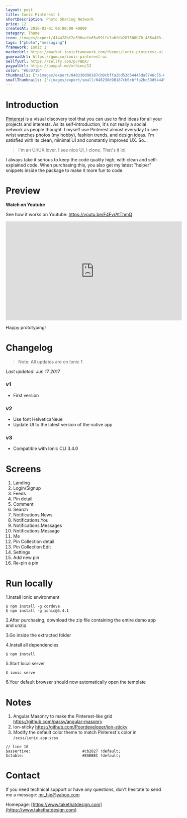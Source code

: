 ```yaml
---
layout: post
title: Ionic Pinterest 1
shortDescription: Photo Sharing Network 
price: 12
createdAt: 2016-03-01 00:00:00 +0800
category: Theme
icon: /images/export/414428bf2e596aefe65a591fe7a6fdb287588b70-465x463.jpg
tags: ["photo","messaging"]
framework: Ionic 1
marketUrl: https://market.ionicframework.com/themes/ionic-pinterest-ui
gumroadUrl: https://gum.co/ionic-pinterest-ui
sellfyUrl: https://sellfy.com/p/YWDX/
paypalUrl: https://paypal.me/mrhieu/12
color: "#bc071b"
thumbnails: ["/images/export/048238d98187cb0cbffa2bd53d54445da5746c55-665x1182.jpg","/images/export/a6b8bf6610f61421351edeccf84f9394b6fbd3e3-665x1182.jpg","/images/export/afebc0ca422e8016ebb2c5588479370988bd07ef-665x1182.jpg","/images/export/9f10e1b0dd8c7f5356093d42eb717ff47b8ff5ff-665x1182.jpg","/images/export/b6e3e783f5152129512f363f444bc6201602dd1b-665x1182.jpg","/images/export/cacccd486bcb2f0c1a79d4ec63b2148d774bc852-665x1182.jpg"]
smallThumbnails: ["/images/export/small/048238d98187cb0cbffa2bd53d54445da5746c55-665x1182.jpg","/images/export/small/a6b8bf6610f61421351edeccf84f9394b6fbd3e3-665x1182.jpg","/images/export/small/afebc0ca422e8016ebb2c5588479370988bd07ef-665x1182.jpg"]
---
```


# Introduction

[Pinterest](http://www.pinterest.com/) is a visual discovery tool that you can use to find ideas for all your projects and interests. As its self-introduction, it's not really a social network as people thought. I myself use Pinterest almost everyday to see wrist watches photos (my hobby), fashion trends, and design ideas. I'm satisfied with its clean, minimal UI and constantly improved UX. So...

> I'm an UI/UX lover. I see nice UI, I clone. That's it lol.

I always take it serious to keep the code quality high, with clean and self-explained code. When purchasing this, you also get my latest "helper" snippets inside the package to make it more fun to code.


# Preview




**Watch on Youtube**

See how it works on Youtube: https://youtu.be/F4FyrAtThmQ

<iframe width="560" height="315" src="https://www.youtube.com/embed/F4FyrAtThmQ" frameborder="0" allow="accelerometer; autoplay; encrypted-media; gyroscope; picture-in-picture" allowfullscreen></iframe>


Happy prototyping!


# Changelog

> Note: All updates are on Ionic 1

*Last updated: Jun 17 2017*

### v1

* First version

### v2

* Use font HelveticaNeue
* Update UI to the latest version of the native app

### v3

* Compatible with Ionic CLI 3.4.0


# Screens

1. Landing
2. Login/Signup
3. Feeds
4. Pin detail
5. Comment
6. Search
7. Notifications.News
8. Notifications.You
9. Notifications.Messages
10. Notifications.Message
11. Me
12. Pin Collection detail
13. Pin Collection Edit
14. Settings
15. Add new pin
16. Re-pin a pin

# Run locally
1.Install Ionic environment

```
$ npm install -g cordova
$ npm install -g ionic@5.4.1
```

2.After purchasing, download the zip file containing the entire demo app and unzip

3.Go inside the extracted folder

4.Install all dependencies

```
$ npm install
```

5.Start local server
```
$ ionic serve
```

6.Your default browser should now automatically open the template


# Notes

1. Angular Masonry to make the Pinterest-like grid https://github.com/passy/angular-masonry
2. Ion-sticky https://github.com/Poordeveloper/ion-sticky
3. Modify the default color theme to match Pinterest's color in `/scss/ionic.app.scss`

```
// line 18
$assertive:                       #cb2027 !default;
$stable:                          #EAEBEC !default;
```


# Contact
If you need technical support or have any questions, don't hesitate to send me a message: [mr_hie@yahoo.com](mailto:mr_hie@yahoo.com)

Homepage: [https://www.takethatdesign.com](https://www.takethatdesign.com)
